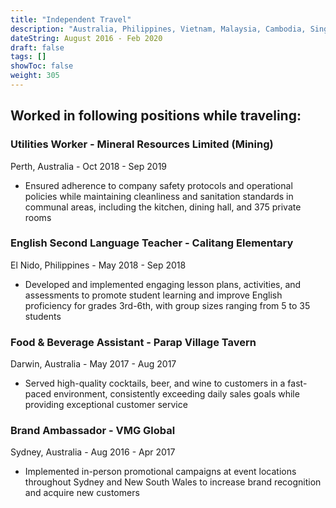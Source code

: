 ```yaml
---
title: "Independent Travel"
description: "Australia, Philippines, Vietnam, Malaysia, Cambodia, Singapore, Indonesia, Thailand, China"
dateString: August 2016 - Feb 2020
draft: false
tags: []
showToc: false
weight: 305
--- 
```

## Worked in following positions while traveling:

### Utilities Worker - Mineral Resources Limited (Mining)
Perth, Australia - Oct 2018 - Sep 2019
 - Ensured adherence to company safety protocols and operational policies while maintaining cleanliness and sanitation standards in communal areas, including the kitchen, dining hall, and 375 private rooms

### English Second Language Teacher - Calitang Elementary 
El Nido, Philippines - May 2018 - Sep 2018 
- Developed and implemented engaging lesson plans, activities, and assessments to promote student learning and improve English proficiency for grades 3rd-6th, with group sizes ranging from 5 to 35 students

### Food & Beverage Assistant - Parap Village Tavern 
Darwin, Australia - May 2017 - Aug 2017 
- Served high-quality cocktails, beer, and wine to customers in a fast-paced environment, consistently exceeding daily sales goals while providing exceptional customer service

### Brand Ambassador - VMG Global 
Sydney, Australia - Aug 2016 - Apr 2017 
- Implemented in-person promotional campaigns at event locations throughout Sydney and New South Wales to increase brand recognition and acquire new customers